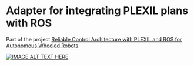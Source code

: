 # Adapter for integrating PLEXIL plans with ROS

Part of the project [Reliable Control Architecture with PLEXIL and ROS for Autonomous Wheeled Robots](https://www.researchgate.net/profile/Camilo-Rocha-2/publication/319138847_Reliable_Control_Architecture_with_PLEXIL_and_ROS_for_Autonomous_Wheeled_Robots/links/59a5c1d00f7e9b41b786cd53/Reliable-Control-Architecture-with-PLEXIL-and-ROS-for-Autonomous-Wheeled-Robots.pdf)

[![IMAGE ALT TEXT HERE](https://img.youtube.com/vi/f9hUsUrMjA8/0.jpg)](https://www.youtube.com/watch?v=f9hUsUrMjA8)
